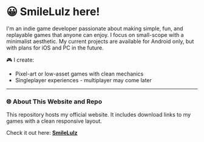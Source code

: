 # 😀 SmileLulz here! 

I'm an indie game developer passionate about making simple, fun, and replayable games that anyone can enjoy. I focus on small-scope with a minimalist aesthetic. My current projects are available for Android only, but with plans for iOS and PC in the future.

🎮 I create:
- Pixel-art or low-asset games with clean mechanics
- Singleplayer experiences - multiplayer may come later

---

### 🌐 About This Website and Repo

This repository hosts my official website.
It includes download links to my games with a clean responsive layout.

Check it out here: **[SmileLulz](https://smilelulz.com)**
